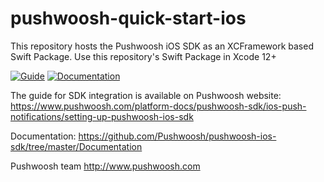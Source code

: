 # pushwoosh-quick-start-ios

This repository hosts the Pushwoosh iOS SDK as an XCFramework based Swift Package. Use this repository's Swift Package in Xcode 12+

[![Guide](https://img.shields.io/badge/guide-latest-brightgreen.svg?style=flat-square)](https://docs.pushwoosh.com/platform-docs/pushwoosh-sdk/ios-push-notifications)
[![Documentation](https://img.shields.io/badge/docs-latest-brightgreen.svg?style=flat-square)](https://github.com/Pushwoosh/pushwoosh-ios-sdk/tree/master/Documentation)

The guide for SDK integration is available on Pushwoosh website:
https://www.pushwoosh.com/platform-docs/pushwoosh-sdk/ios-push-notifications/setting-up-pushwoosh-ios-sdk

Documentation: https://github.com/Pushwoosh/pushwoosh-ios-sdk/tree/master/Documentation

Pushwoosh team http://www.pushwoosh.com
